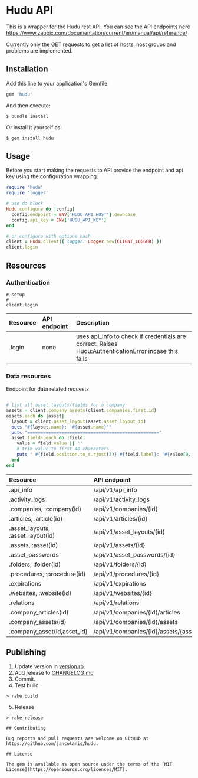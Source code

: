 # Hudu API

This is a wrapper for the Hudu rest API. You can see the API endpoints here https://www.zabbix.com/documentation/current/en/manual/api/reference/

Currently only the GET requests to get a list of hosts, host groups and problems are implemented.

## Installation

Add this line to your application's Gemfile:

```ruby
gem 'hudu'
```

And then execute:

    $ bundle install

Or install it yourself as:

    $ gem install hudu

## Usage

Before you start making the requests to API provide the endpoint and api key using the configuration wrapping.

```ruby
require 'hudu'
require 'logger'

# use do block
Hudu.configure do |config|
  config.endpoint = ENV['HUDU_API_HOST'].downcase
  config.api_key = ENV['HUDU_API_KEY']
end

# or configure with options hash
client = Hudu.client({ logger: Logger.new(CLIENT_LOGGER) })
client.login

```

## Resources
### Authentication
```
# setup 
#
client.login
```
|Resource|API endpoint|Description|
|:--|:--|:--|
|.login| none |uses api_info to check if credentials are correct. Raises Hudu:AuthenticationError incase this fails|



### Data resources
Endpoint for data related requests 
```ruby

# list all asset layouts/fields for a company
assets = client.company_assets(client.companies.first.id)
assets.each do |asset|
  layout = client.asset_layout(asset.asset_layout_id)
  puts "#{layout.name}: '#{asset.name}'"
  puts "=================================================="
  asset.fields.each do |field|
    value = field.value || ''
    # trim value to first 40 characters
    puts " #{field.position.to_s.rjust(3)} #{field.label}: '#{value[0..40]}'"
  end
end
```

|Resource|API endpoint|
|:--|:--|
|.api_info                         | /api/v1/api_info|
|.activity_logs                    | /api/v1/activity_logs|
|.companies, :company(id)          | /api/v1/companies/{id}|
|.articles, :article(id)           | /api/v1/articles/{id}|
|.asset_layouts, :asset_layout(id) | /api/v1/asset_layouts/{id}|
|.assets, :asset(id)               | /api/v1/assets/{id}|
|.asset_passwords                  | /api/v1/asset_passwords/{id}|
|.folders, :folder(id)             | /api/v1/folders/{id}|
|.procedures, :procedure(id)       | /api/v1/procedures/{id}|
|.expirations                      | /api/v1/expirations|
|.websites, :website(id)           | /api/v1/websites/{id}|
|.relations                        | /api/v1/relations|
|.company_articles(id)             |/api/v1/companies/{id}/articles|
|.company_assets(id)               |/api/v1/companies/{id}/assets|
|.company_asset(id,asset_id)       |/api/v1/companies/{id}/assets/{asset_id}|


## Publishing

1. Update version in [version.rb](lib/hudu/version.rb).
2. Add release to [CHANGELOG.md](CHANGELOG.md)
3. Commit.
4. Test build.
```
> rake build

```
5. Release
```
> rake release

## Contributing

Bug reports and pull requests are welcome on GitHub at https://github.com/jancotanis/hudu.

## License

The gem is available as open source under the terms of the [MIT License](https://opensource.org/licenses/MIT).
